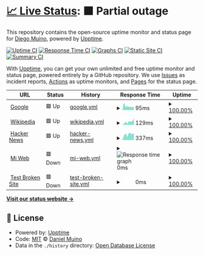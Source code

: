 # [📈 Live Status](https://demo.upptime.js.org): <!--live status--> **🟧 Partial outage**

This repository contains the open-source uptime monitor and status page for [Diego Muino](https://demo.upptime.js.org), powered by [Upptime](https://github.com/upptime/upptime).

[![Uptime CI](https://github.com/dmuino/upptime/workflows/Uptime%20CI/badge.svg)](https://github.com/dmuino/upptime/actions?query=workflow%3A%22Uptime+CI%22)
[![Response Time CI](https://github.com/dmuino/upptime/workflows/Response%20Time%20CI/badge.svg)](https://github.com/dmuino/upptime/actions?query=workflow%3A%22Response+Time+CI%22)
[![Graphs CI](https://github.com/dmuino/upptime/workflows/Graphs%20CI/badge.svg)](https://github.com/dmuino/upptime/actions?query=workflow%3A%22Graphs+CI%22)
[![Static Site CI](https://github.com/dmuino/upptime/workflows/Static%20Site%20CI/badge.svg)](https://github.com/dmuino/upptime/actions?query=workflow%3A%22Static+Site+CI%22)
[![Summary CI](https://github.com/dmuino/upptime/workflows/Summary%20CI/badge.svg)](https://github.com/dmuino/upptime/actions?query=workflow%3A%22Summary+CI%22)

With [Upptime](https://upptime.js.org), you can get your own unlimited and free uptime monitor and status page, powered entirely by a GitHub repository. We use [Issues](https://github.com/dmuino/upptime/issues) as incident reports, [Actions](https://github.com/dmuino/upptime/actions) as uptime monitors, and [Pages](https://demo.upptime.js.org) for the status page.

<!--start: status pages-->
<!-- This summary is generated by Upptime (https://github.com/upptime/upptime) -->
<!-- Do not edit this manually, your changes will be overwritten -->
<!-- prettier-ignore -->
| URL | Status | History | Response Time | Uptime |
| --- | ------ | ------- | ------------- | ------ |
| <img alt="" src="https://icons.duckduckgo.com/ip3/www.google.com.ico" height="13"> [Google](https://www.google.com) | 🟩 Up | [google.yml](https://github.com/dmuinoo/uptime/commits/HEAD/history/google.yml) | <details><summary><img alt="Response time graph" src="./graphs/google/response-time-week.png" height="20"> 95ms</summary><br><a href="https://demo.upptime.js.org/history/google"><img alt="Response time 113" src="https://img.shields.io/endpoint?url=https%3A%2F%2Fraw.githubusercontent.com%2Fdmuinoo%2Fuptime%2FHEAD%2Fapi%2Fgoogle%2Fresponse-time.json"></a><br><a href="https://demo.upptime.js.org/history/google"><img alt="24-hour response time 79" src="https://img.shields.io/endpoint?url=https%3A%2F%2Fraw.githubusercontent.com%2Fdmuinoo%2Fuptime%2FHEAD%2Fapi%2Fgoogle%2Fresponse-time-day.json"></a><br><a href="https://demo.upptime.js.org/history/google"><img alt="7-day response time 95" src="https://img.shields.io/endpoint?url=https%3A%2F%2Fraw.githubusercontent.com%2Fdmuinoo%2Fuptime%2FHEAD%2Fapi%2Fgoogle%2Fresponse-time-week.json"></a><br><a href="https://demo.upptime.js.org/history/google"><img alt="30-day response time 131" src="https://img.shields.io/endpoint?url=https%3A%2F%2Fraw.githubusercontent.com%2Fdmuinoo%2Fuptime%2FHEAD%2Fapi%2Fgoogle%2Fresponse-time-month.json"></a><br><a href="https://demo.upptime.js.org/history/google"><img alt="1-year response time 113" src="https://img.shields.io/endpoint?url=https%3A%2F%2Fraw.githubusercontent.com%2Fdmuinoo%2Fuptime%2FHEAD%2Fapi%2Fgoogle%2Fresponse-time-year.json"></a></details> | <details><summary><a href="https://demo.upptime.js.org/history/google">100.00%</a></summary><a href="https://demo.upptime.js.org/history/google"><img alt="All-time uptime 99.99%" src="https://img.shields.io/endpoint?url=https%3A%2F%2Fraw.githubusercontent.com%2Fdmuinoo%2Fuptime%2FHEAD%2Fapi%2Fgoogle%2Fuptime.json"></a><br><a href="https://demo.upptime.js.org/history/google"><img alt="24-hour uptime 100.00%" src="https://img.shields.io/endpoint?url=https%3A%2F%2Fraw.githubusercontent.com%2Fdmuinoo%2Fuptime%2FHEAD%2Fapi%2Fgoogle%2Fuptime-day.json"></a><br><a href="https://demo.upptime.js.org/history/google"><img alt="7-day uptime 100.00%" src="https://img.shields.io/endpoint?url=https%3A%2F%2Fraw.githubusercontent.com%2Fdmuinoo%2Fuptime%2FHEAD%2Fapi%2Fgoogle%2Fuptime-week.json"></a><br><a href="https://demo.upptime.js.org/history/google"><img alt="30-day uptime 99.96%" src="https://img.shields.io/endpoint?url=https%3A%2F%2Fraw.githubusercontent.com%2Fdmuinoo%2Fuptime%2FHEAD%2Fapi%2Fgoogle%2Fuptime-month.json"></a><br><a href="https://demo.upptime.js.org/history/google"><img alt="1-year uptime 99.98%" src="https://img.shields.io/endpoint?url=https%3A%2F%2Fraw.githubusercontent.com%2Fdmuinoo%2Fuptime%2FHEAD%2Fapi%2Fgoogle%2Fuptime-year.json"></a></details>
| <img alt="" src="https://icons.duckduckgo.com/ip3/en.wikipedia.org.ico" height="13"> [Wikipedia](https://en.wikipedia.org) | 🟩 Up | [wikipedia.yml](https://github.com/dmuinoo/uptime/commits/HEAD/history/wikipedia.yml) | <details><summary><img alt="Response time graph" src="./graphs/wikipedia/response-time-week.png" height="20"> 129ms</summary><br><a href="https://demo.upptime.js.org/history/wikipedia"><img alt="Response time 203" src="https://img.shields.io/endpoint?url=https%3A%2F%2Fraw.githubusercontent.com%2Fdmuinoo%2Fuptime%2FHEAD%2Fapi%2Fwikipedia%2Fresponse-time.json"></a><br><a href="https://demo.upptime.js.org/history/wikipedia"><img alt="24-hour response time 47" src="https://img.shields.io/endpoint?url=https%3A%2F%2Fraw.githubusercontent.com%2Fdmuinoo%2Fuptime%2FHEAD%2Fapi%2Fwikipedia%2Fresponse-time-day.json"></a><br><a href="https://demo.upptime.js.org/history/wikipedia"><img alt="7-day response time 129" src="https://img.shields.io/endpoint?url=https%3A%2F%2Fraw.githubusercontent.com%2Fdmuinoo%2Fuptime%2FHEAD%2Fapi%2Fwikipedia%2Fresponse-time-week.json"></a><br><a href="https://demo.upptime.js.org/history/wikipedia"><img alt="30-day response time 183" src="https://img.shields.io/endpoint?url=https%3A%2F%2Fraw.githubusercontent.com%2Fdmuinoo%2Fuptime%2FHEAD%2Fapi%2Fwikipedia%2Fresponse-time-month.json"></a><br><a href="https://demo.upptime.js.org/history/wikipedia"><img alt="1-year response time 188" src="https://img.shields.io/endpoint?url=https%3A%2F%2Fraw.githubusercontent.com%2Fdmuinoo%2Fuptime%2FHEAD%2Fapi%2Fwikipedia%2Fresponse-time-year.json"></a></details> | <details><summary><a href="https://demo.upptime.js.org/history/wikipedia">100.00%</a></summary><a href="https://demo.upptime.js.org/history/wikipedia"><img alt="All-time uptime 100.00%" src="https://img.shields.io/endpoint?url=https%3A%2F%2Fraw.githubusercontent.com%2Fdmuinoo%2Fuptime%2FHEAD%2Fapi%2Fwikipedia%2Fuptime.json"></a><br><a href="https://demo.upptime.js.org/history/wikipedia"><img alt="24-hour uptime 100.00%" src="https://img.shields.io/endpoint?url=https%3A%2F%2Fraw.githubusercontent.com%2Fdmuinoo%2Fuptime%2FHEAD%2Fapi%2Fwikipedia%2Fuptime-day.json"></a><br><a href="https://demo.upptime.js.org/history/wikipedia"><img alt="7-day uptime 100.00%" src="https://img.shields.io/endpoint?url=https%3A%2F%2Fraw.githubusercontent.com%2Fdmuinoo%2Fuptime%2FHEAD%2Fapi%2Fwikipedia%2Fuptime-week.json"></a><br><a href="https://demo.upptime.js.org/history/wikipedia"><img alt="30-day uptime 100.00%" src="https://img.shields.io/endpoint?url=https%3A%2F%2Fraw.githubusercontent.com%2Fdmuinoo%2Fuptime%2FHEAD%2Fapi%2Fwikipedia%2Fuptime-month.json"></a><br><a href="https://demo.upptime.js.org/history/wikipedia"><img alt="1-year uptime 100.00%" src="https://img.shields.io/endpoint?url=https%3A%2F%2Fraw.githubusercontent.com%2Fdmuinoo%2Fuptime%2FHEAD%2Fapi%2Fwikipedia%2Fuptime-year.json"></a></details>
| <img alt="" src="https://icons.duckduckgo.com/ip3/news.ycombinator.com.ico" height="13"> [Hacker News](https://news.ycombinator.com) | 🟩 Up | [hacker-news.yml](https://github.com/dmuinoo/uptime/commits/HEAD/history/hacker-news.yml) | <details><summary><img alt="Response time graph" src="./graphs/hacker-news/response-time-week.png" height="20"> 337ms</summary><br><a href="https://demo.upptime.js.org/history/hacker-news"><img alt="Response time 300" src="https://img.shields.io/endpoint?url=https%3A%2F%2Fraw.githubusercontent.com%2Fdmuinoo%2Fuptime%2FHEAD%2Fapi%2Fhacker-news%2Fresponse-time.json"></a><br><a href="https://demo.upptime.js.org/history/hacker-news"><img alt="24-hour response time 576" src="https://img.shields.io/endpoint?url=https%3A%2F%2Fraw.githubusercontent.com%2Fdmuinoo%2Fuptime%2FHEAD%2Fapi%2Fhacker-news%2Fresponse-time-day.json"></a><br><a href="https://demo.upptime.js.org/history/hacker-news"><img alt="7-day response time 337" src="https://img.shields.io/endpoint?url=https%3A%2F%2Fraw.githubusercontent.com%2Fdmuinoo%2Fuptime%2FHEAD%2Fapi%2Fhacker-news%2Fresponse-time-week.json"></a><br><a href="https://demo.upptime.js.org/history/hacker-news"><img alt="30-day response time 288" src="https://img.shields.io/endpoint?url=https%3A%2F%2Fraw.githubusercontent.com%2Fdmuinoo%2Fuptime%2FHEAD%2Fapi%2Fhacker-news%2Fresponse-time-month.json"></a><br><a href="https://demo.upptime.js.org/history/hacker-news"><img alt="1-year response time 309" src="https://img.shields.io/endpoint?url=https%3A%2F%2Fraw.githubusercontent.com%2Fdmuinoo%2Fuptime%2FHEAD%2Fapi%2Fhacker-news%2Fresponse-time-year.json"></a></details> | <details><summary><a href="https://demo.upptime.js.org/history/hacker-news">100.00%</a></summary><a href="https://demo.upptime.js.org/history/hacker-news"><img alt="All-time uptime 99.96%" src="https://img.shields.io/endpoint?url=https%3A%2F%2Fraw.githubusercontent.com%2Fdmuinoo%2Fuptime%2FHEAD%2Fapi%2Fhacker-news%2Fuptime.json"></a><br><a href="https://demo.upptime.js.org/history/hacker-news"><img alt="24-hour uptime 100.00%" src="https://img.shields.io/endpoint?url=https%3A%2F%2Fraw.githubusercontent.com%2Fdmuinoo%2Fuptime%2FHEAD%2Fapi%2Fhacker-news%2Fuptime-day.json"></a><br><a href="https://demo.upptime.js.org/history/hacker-news"><img alt="7-day uptime 100.00%" src="https://img.shields.io/endpoint?url=https%3A%2F%2Fraw.githubusercontent.com%2Fdmuinoo%2Fuptime%2FHEAD%2Fapi%2Fhacker-news%2Fuptime-week.json"></a><br><a href="https://demo.upptime.js.org/history/hacker-news"><img alt="30-day uptime 100.00%" src="https://img.shields.io/endpoint?url=https%3A%2F%2Fraw.githubusercontent.com%2Fdmuinoo%2Fuptime%2FHEAD%2Fapi%2Fhacker-news%2Fuptime-month.json"></a><br><a href="https://demo.upptime.js.org/history/hacker-news"><img alt="1-year uptime 100.00%" src="https://img.shields.io/endpoint?url=https%3A%2F%2Fraw.githubusercontent.com%2Fdmuinoo%2Fuptime%2FHEAD%2Fapi%2Fhacker-news%2Fuptime-year.json"></a></details>
| <img alt="" src="https://icons.duckduckgo.com/ip3/miweb.com.ico" height="13"> [Mi Web](https://miweb.com) | 🟥 Down | [mi-web.yml](https://github.com/dmuinoo/uptime/commits/HEAD/history/mi-web.yml) | <details><summary><img alt="Response time graph" src="./graphs/mi-web/response-time-week.png" height="20"> 0ms</summary><br><a href="https://demo.upptime.js.org/history/mi-web"><img alt="Response time 0" src="https://img.shields.io/endpoint?url=https%3A%2F%2Fraw.githubusercontent.com%2Fdmuinoo%2Fuptime%2FHEAD%2Fapi%2Fmi-web%2Fresponse-time.json"></a><br><a href="https://demo.upptime.js.org/history/mi-web"><img alt="24-hour response time 0" src="https://img.shields.io/endpoint?url=https%3A%2F%2Fraw.githubusercontent.com%2Fdmuinoo%2Fuptime%2FHEAD%2Fapi%2Fmi-web%2Fresponse-time-day.json"></a><br><a href="https://demo.upptime.js.org/history/mi-web"><img alt="7-day response time 0" src="https://img.shields.io/endpoint?url=https%3A%2F%2Fraw.githubusercontent.com%2Fdmuinoo%2Fuptime%2FHEAD%2Fapi%2Fmi-web%2Fresponse-time-week.json"></a><br><a href="https://demo.upptime.js.org/history/mi-web"><img alt="30-day response time 0" src="https://img.shields.io/endpoint?url=https%3A%2F%2Fraw.githubusercontent.com%2Fdmuinoo%2Fuptime%2FHEAD%2Fapi%2Fmi-web%2Fresponse-time-month.json"></a><br><a href="https://demo.upptime.js.org/history/mi-web"><img alt="1-year response time 0" src="https://img.shields.io/endpoint?url=https%3A%2F%2Fraw.githubusercontent.com%2Fdmuinoo%2Fuptime%2FHEAD%2Fapi%2Fmi-web%2Fresponse-time-year.json"></a></details> | <details><summary><a href="https://demo.upptime.js.org/history/mi-web">100.00%</a></summary><a href="https://demo.upptime.js.org/history/mi-web"><img alt="All-time uptime 100.00%" src="https://img.shields.io/endpoint?url=https%3A%2F%2Fraw.githubusercontent.com%2Fdmuinoo%2Fuptime%2FHEAD%2Fapi%2Fmi-web%2Fuptime.json"></a><br><a href="https://demo.upptime.js.org/history/mi-web"><img alt="24-hour uptime 100.00%" src="https://img.shields.io/endpoint?url=https%3A%2F%2Fraw.githubusercontent.com%2Fdmuinoo%2Fuptime%2FHEAD%2Fapi%2Fmi-web%2Fuptime-day.json"></a><br><a href="https://demo.upptime.js.org/history/mi-web"><img alt="7-day uptime 100.00%" src="https://img.shields.io/endpoint?url=https%3A%2F%2Fraw.githubusercontent.com%2Fdmuinoo%2Fuptime%2FHEAD%2Fapi%2Fmi-web%2Fuptime-week.json"></a><br><a href="https://demo.upptime.js.org/history/mi-web"><img alt="30-day uptime 100.00%" src="https://img.shields.io/endpoint?url=https%3A%2F%2Fraw.githubusercontent.com%2Fdmuinoo%2Fuptime%2FHEAD%2Fapi%2Fmi-web%2Fuptime-month.json"></a><br><a href="https://demo.upptime.js.org/history/mi-web"><img alt="1-year uptime 100.00%" src="https://img.shields.io/endpoint?url=https%3A%2F%2Fraw.githubusercontent.com%2Fdmuinoo%2Fuptime%2FHEAD%2Fapi%2Fmi-web%2Fuptime-year.json"></a></details>
| <img alt="" src="https://icons.duckduckgo.com/ip3/thissitedoesnotexist.koj.co.ico" height="13"> [Test Broken Site](https://thissitedoesnotexist.koj.co) | 🟥 Down | [test-broken-site.yml](https://github.com/dmuinoo/uptime/commits/HEAD/history/test-broken-site.yml) | <details><summary><img alt="Response time graph" src="./graphs/test-broken-site/response-time-week.png" height="20"> 0ms</summary><br><a href="https://demo.upptime.js.org/history/test-broken-site"><img alt="Response time 0" src="https://img.shields.io/endpoint?url=https%3A%2F%2Fraw.githubusercontent.com%2Fdmuinoo%2Fuptime%2FHEAD%2Fapi%2Ftest-broken-site%2Fresponse-time.json"></a><br><a href="https://demo.upptime.js.org/history/test-broken-site"><img alt="24-hour response time 0" src="https://img.shields.io/endpoint?url=https%3A%2F%2Fraw.githubusercontent.com%2Fdmuinoo%2Fuptime%2FHEAD%2Fapi%2Ftest-broken-site%2Fresponse-time-day.json"></a><br><a href="https://demo.upptime.js.org/history/test-broken-site"><img alt="7-day response time 0" src="https://img.shields.io/endpoint?url=https%3A%2F%2Fraw.githubusercontent.com%2Fdmuinoo%2Fuptime%2FHEAD%2Fapi%2Ftest-broken-site%2Fresponse-time-week.json"></a><br><a href="https://demo.upptime.js.org/history/test-broken-site"><img alt="30-day response time 0" src="https://img.shields.io/endpoint?url=https%3A%2F%2Fraw.githubusercontent.com%2Fdmuinoo%2Fuptime%2FHEAD%2Fapi%2Ftest-broken-site%2Fresponse-time-month.json"></a><br><a href="https://demo.upptime.js.org/history/test-broken-site"><img alt="1-year response time 0" src="https://img.shields.io/endpoint?url=https%3A%2F%2Fraw.githubusercontent.com%2Fdmuinoo%2Fuptime%2FHEAD%2Fapi%2Ftest-broken-site%2Fresponse-time-year.json"></a></details> | <details><summary><a href="https://demo.upptime.js.org/history/test-broken-site">100.00%</a></summary><a href="https://demo.upptime.js.org/history/test-broken-site"><img alt="All-time uptime 100.00%" src="https://img.shields.io/endpoint?url=https%3A%2F%2Fraw.githubusercontent.com%2Fdmuinoo%2Fuptime%2FHEAD%2Fapi%2Ftest-broken-site%2Fuptime.json"></a><br><a href="https://demo.upptime.js.org/history/test-broken-site"><img alt="24-hour uptime 100.00%" src="https://img.shields.io/endpoint?url=https%3A%2F%2Fraw.githubusercontent.com%2Fdmuinoo%2Fuptime%2FHEAD%2Fapi%2Ftest-broken-site%2Fuptime-day.json"></a><br><a href="https://demo.upptime.js.org/history/test-broken-site"><img alt="7-day uptime 100.00%" src="https://img.shields.io/endpoint?url=https%3A%2F%2Fraw.githubusercontent.com%2Fdmuinoo%2Fuptime%2FHEAD%2Fapi%2Ftest-broken-site%2Fuptime-week.json"></a><br><a href="https://demo.upptime.js.org/history/test-broken-site"><img alt="30-day uptime 100.00%" src="https://img.shields.io/endpoint?url=https%3A%2F%2Fraw.githubusercontent.com%2Fdmuinoo%2Fuptime%2FHEAD%2Fapi%2Ftest-broken-site%2Fuptime-month.json"></a><br><a href="https://demo.upptime.js.org/history/test-broken-site"><img alt="1-year uptime 100.00%" src="https://img.shields.io/endpoint?url=https%3A%2F%2Fraw.githubusercontent.com%2Fdmuinoo%2Fuptime%2FHEAD%2Fapi%2Ftest-broken-site%2Fuptime-year.json"></a></details>

<!--end: status pages-->

[**Visit our status website →**](https://dmuinoo.github.io/uptime/)

## 📄 License

- Powered by: [Upptime](https://github.com/upptime/upptime)
- Code: [MIT](./LICENSE) © [Daniel Muino](https://demo.upptime.js.org)
- Data in the `./history` directory: [Open Database License](https://opendatacommons.org/licenses/odbl/1-0/)
